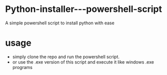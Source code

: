 # Python-installer---powershell-script
A simple powershell script to install python with ease

# usage
- simply clone the repo and run the powershell script.
- or use the .exe version of this script and execute it like windows .exe programs 
